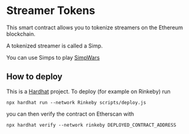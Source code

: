 # Streamer Tokens

This smart contract allows you to tokenize streamers on the Ethereum blockchain.

A tokenized streamer is called a Simp.

You can use Simps to play [SimpWars](https://github.com/buhrmi/simpwars)

## How to deploy

This is a [Hardhat](https://hardhat.org) project. To deploy (for example on Rinkeby) run 

```
npx hardhat run --network Rinkeby scripts/deploy.js
```

you can then verify the contract on Etherscan with

```
npx hardhat verify --network rinkeby DEPLOYED_CONTRACT_ADDRESS
```
